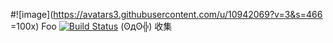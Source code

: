 #![image](https://avatars3.githubusercontent.com/u/10942069?v=3&s=466 =100x) Foo  [![Build Status](#)](#)
(ʘдʘ╬) 收集

